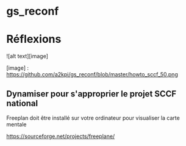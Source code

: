 # gs_reconf

Réflexions
==

![alt text][image]

[image] : https://github.com/a2kpi/gs_reconf/blob/master/howto_sccf_50.png

Dynamiser pour s'approprier le projet SCCF national
-

Freeplan doit être installé sur votre ordinateur 
pour visualiser la carte mentale 

https://sourceforge.net/projects/freeplane/
